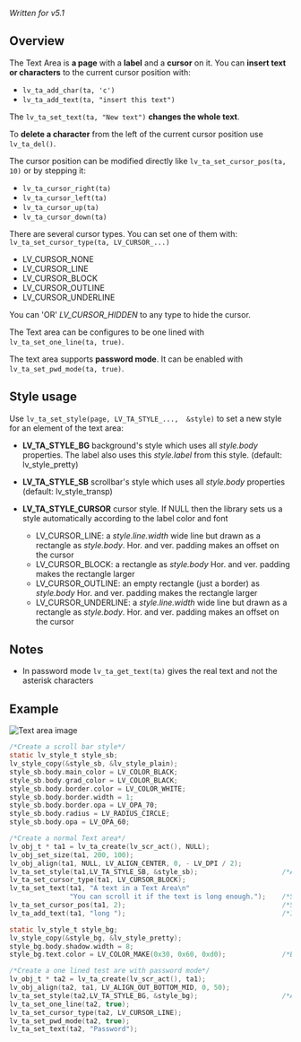 _Written for v5.1_

## Overview

The Text Area is **a page**  with a **label** and a **cursor** on it. You can **insert text or characters**  to the current cursor position with:

- `lv_ta_add_char(ta, 'c')`
- `lv_ta_add_text(ta, "insert this text")`

The `lv_ta_set_text(ta, "New text")` **changes the whole text**.

To **delete a character** from the left of the current cursor position use `lv_ta_del()`.

The cursor position can be modified directly like `lv_ta_set_cursor_pos(ta, 10)` or by stepping it:

- `lv_ta_cursor_right(ta)`
- `lv_ta_cursor_left(ta)`
- `lv_ta_cursor_up(ta)`
- `lv_ta_cursor_down(ta)`

There are several cursor types. You can set one of them with: `lv_ta_set_cursor_type(ta, LV_CURSOR_...)`

- LV_CURSOR_NONE
- LV_CURSOR_LINE
- LV_CURSOR_BLOCK
- LV_CURSOR_OUTLINE
- LV_CURSOR_UNDERLINE

You can 'OR' _LV_CURSOR_HIDDEN_ to any type to hide the cursor.

The Text area can be configures to be one lined with `lv_ta_set_one_line(ta, true)`.

The text area supports **password mode**. It can be enabled with `lv_ta_set_pwd_mode(ta, true)`.

## Style usage

Use `lv_ta_set_style(page, LV_TA_STYLE_...,  &style)` to set a new style for an element of the text area:

- **LV_TA_STYLE_BG** background's style which uses all _style.body_ properties. The label also uses this _style.label_ from this style.  (default: lv_style_pretty)
- **LV_TA_STYLE_SB** scrollbar's style which uses all _style.body_ properties (default: lv_style_transp)
- **LV_TA_STYLE_CURSOR** cursor style. If NULL then the library sets us a style automatically according to the label color and font

    - LV_CURSOR_LINE: a _style.line.width_ wide line but drawn as a rectangle as _style.body_. Hor. and ver. padding makes an offset on the cursor
    - LV_CURSOR_BLOCK: a rectangle as _style.body_  Hor. and ver. padding makes the rectangle larger
    - LV_CURSOR_OUTLINE: an empty rectangle (just a border) as _style.body_  Hor. and ver. padding makes the rectangle larger
    - LV_CURSOR_UNDERLINE: a _style.line.width_ wide line but drawn as a rectangle as _style.body_. Hor. and ver. padding makes an offset on the cursor 

## Notes

- In password mode `lv_ta_get_text(ta)` gives the real text and not the asterisk characters

## Example
![Text area image](https://raw.githubusercontent.com/wiki/littlevgl/lvgl/img/text-area-lv_ta.png)
```c
/*Create a scroll bar style*/
static lv_style_t style_sb;
lv_style_copy(&style_sb, &lv_style_plain);
style_sb.body.main_color = LV_COLOR_BLACK;
style_sb.body.grad_color = LV_COLOR_BLACK;
style_sb.body.border.color = LV_COLOR_WHITE;
style_sb.body.border.width = 1;
style_sb.body.border.opa = LV_OPA_70;
style_sb.body.radius = LV_RADIUS_CIRCLE;
style_sb.body.opa = LV_OPA_60;

/*Create a normal Text area*/
lv_obj_t * ta1 = lv_ta_create(lv_scr_act(), NULL);
lv_obj_set_size(ta1, 200, 100);
lv_obj_align(ta1, NULL, LV_ALIGN_CENTER, 0, - LV_DPI / 2);
lv_ta_set_style(ta1,LV_TA_STYLE_SB, &style_sb);                     /*Apply the scroll bar style*/
lv_ta_set_cursor_type(ta1, LV_CURSOR_BLOCK);
lv_ta_set_text(ta1, "A text in a Text Area\n"
               "You can scroll it if the text is long enough.");    /*Set an initial text*/
lv_ta_set_cursor_pos(ta1, 2);                                       /*Set the cursor position*/
lv_ta_add_text(ta1, "long ");                                       /*Insert a word at the current cursor position*/

static lv_style_t style_bg;
lv_style_copy(&style_bg, &lv_style_pretty);
style_bg.body.shadow.width = 8;
style_bg.text.color = LV_COLOR_MAKE(0x30, 0x60, 0xd0);              /*Blue label*/

/*Create a one lined test are with password mode*/
lv_obj_t * ta2 = lv_ta_create(lv_scr_act(), ta1);
lv_obj_align(ta2, ta1, LV_ALIGN_OUT_BOTTOM_MID, 0, 50);
lv_ta_set_style(ta2,LV_TA_STYLE_BG, &style_bg);                     /*Apply the background style*/
lv_ta_set_one_line(ta2, true);
lv_ta_set_cursor_type(ta2, LV_CURSOR_LINE);
lv_ta_set_pwd_mode(ta2, true);
lv_ta_set_text(ta2, "Password");
```